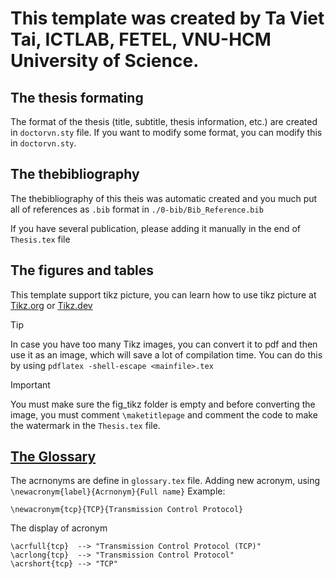 # This template was created by Ta Viet Tai, ICTLAB, FETEL, VNU-HCM University of Science.

## The thesis formating

The format of the thesis (title, subtitle, thesis information, etc.) are created in `doctorvn.sty` file. If you want to modify some format, you can modify this in `doctorvn.sty`.

## The thebibliography

The thebibliography of this theis was automatic created and you much put all of references as `.bib` format in `./0-bib/Bib_Reference.bib`

If you have several publication, please adding it manually in the end of `Thesis.tex` file

## The figures and tables

This template support tikz picture, you can learn how to use tikz picture at [Tikz.org](https://tikz.org/) or [Tikz.dev](https://tikz.dev/)

> [!TIP]
> In case you have too many Tikz images, you can convert it to pdf and then use it as an image, which will save a lot of compilation time. You can do this by using 
``` pdflatex -shell-escape <mainfile>.tex ```

> [!Important]
> You must make sure the fig_tikz folder is empty and before converting the image, you must comment `\maketitlepage` and comment the code to make the watermark in the `Thesis.tex` file.

## [The Glossary](https://www.overleaf.com/learn/latex/Glossaries)

The acrnonyms are define in `glossary.tex` file. Adding new acronym, using `\newacronym{label}{Acrnonym}{Full name}`
Example: 
```
\newacronym{tcp}{TCP}{Transmission Control Protocol}
```
The display of acronym
```
\acrfull{tcp}  --> "Transmission Control Protocol (TCP)"
\acrlong{tcp}  --> "Transmission Control Protocol"
\acrshort{tcp} --> "TCP"
```
